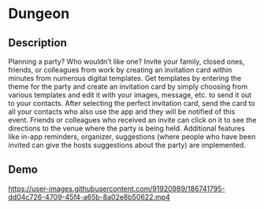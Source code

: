 # Dungeon

## Description

Planning a party? Who wouldn’t like one? Invite your family, closed ones, friends, or colleagues from work by creating an invitation card within minutes from numerous digital templates. Get templates by entering the theme for the party and create an invitation card by simply choosing from various templates and edit it with your images, message, etc. to send it out to your contacts. After selecting the perfect invitation card, send the card to all your contacts who also use the app and they will be notified of this event. Friends or colleagues who received an invite can click on it to see the directions to the venue where the party is being held. Additional features like in-app reminders, organizer, suggestions (where people who have been invited can give the hosts suggestions about the party) are implemented.


## Demo

https://user-images.githubusercontent.com/91920989/186741795-dd04c726-4709-45f4-a65b-8a02e8b50622.mp4

